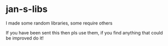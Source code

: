 # jan-s-libs
I made some random libraries, some require others

If you have been sent this then pls use them, if you find anything that could be improved do it!
